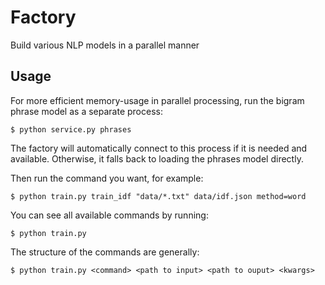 # Factory

Build various NLP models in a parallel manner


## Usage

For more efficient memory-usage in parallel processing, run the bigram phrase model as a separate process:

    $ python service.py phrases

The factory will automatically connect to this process if it is needed and available. Otherwise, it falls back to loading the phrases model directly.


Then run the command you want, for example:

    $ python train.py train_idf "data/*.txt" data/idf.json method=word

You can see all available commands by running:

    $ python train.py

The structure of the commands are generally:

    $ python train.py <command> <path to input> <path to ouput> <kwargs>
